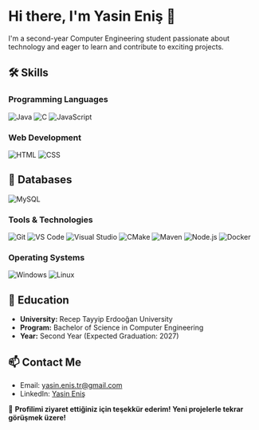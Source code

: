 # Hi there, I'm Yasin Eniş 👋

I'm a second-year Computer Engineering student passionate about technology and eager to learn and contribute to exciting projects.

## 🛠️ Skills

### Programming Languages
![Java](https://img.shields.io/badge/Java-007396?style=for-the-badge&logo=java&logoColor=white)
![C](https://img.shields.io/badge/C-A8B9CC?style=for-the-badge&logo=c&logoColor=black)
![JavaScript](https://img.shields.io/badge/JavaScript-F7DF1E?style=for-the-badge&logo=javascript&logoColor=black)

### Web Development
![HTML](https://img.shields.io/badge/HTML5-E34F26?style=for-the-badge&logo=html5&logoColor=white)
![CSS](https://img.shields.io/badge/CSS3-1572B6?style=for-the-badge&logo=css3&logoColor=white)

## 💾 Databases
![MySQL](https://img.shields.io/badge/MySQL-4479A1?style=for-the-badge&logo=mysql&logoColor=white)

### Tools & Technologies
![Git](https://img.shields.io/badge/Git-F05032?style=for-the-badge&logo=git&logoColor=white)
![VS Code](https://img.shields.io/badge/VS%20Code-007ACC?style=for-the-badge&logo=visual-studio-code&logoColor=white)
![Visual Studio](https://img.shields.io/badge/Visual%20Studio-5C2D91?style=for-the-badge&logo=visual-studio&logoColor=white)
![CMake](https://img.shields.io/badge/CMake-064F8C?style=for-the-badge&logo=cmake&logoColor=white)
![Maven](https://img.shields.io/badge/Apache%20Maven-C71A36?style=for-the-badge&logo=apache-maven&logoColor=white)
![Node.js](https://img.shields.io/badge/Node.js-339933?style=for-the-badge&logo=node.js&logoColor=white)
![Docker](https://img.shields.io/badge/Docker-2496ED?style=for-the-badge&logo=docker&logoColor=white)


### Operating Systems
![Windows](https://img.shields.io/badge/Windows-0078D6?style=for-the-badge&logo=windows&logoColor=white)
![Linux](https://img.shields.io/badge/Linux-FCC624?style=for-the-badge&logo=linux&logoColor=black)

## 🏫 Education

- **University:** Recep Tayyip Erdooğan University
- **Program:** Bachelor of Science in Computer Engineering
- **Year:** Second Year (Expected Graduation: 2027)

## 📫 Contact Me

- Email: [yasin.enis.tr@gmail.com](mailto:hikmethan.kolay@gmail.com)
- LinkedIn: [Yasin Eniş](https://www.linkedin.com/in/yasin-eniş/)


🎉 **Profilimi ziyaret ettiğiniz için teşekkür ederim! Yeni projelerle tekrar görüşmek üzere!**


